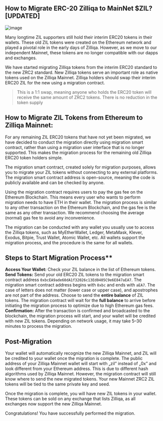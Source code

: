 ## How to Migrate ERC-20 Zilliqa to MainNet $ZIL? [UPDATED]

![image](https://github.com/user-attachments/assets/a6e9f32e-2da4-4b08-908a-c7b0f0c8a537)

Many longtime ZIL supporters still hold their interim ERC20 tokens in their wallets. These old ZIL tokens were created on the Ethereum network and played a pivotal role in the early days of Zilliqa. However, as we move to our independent Mainnet, these tokens are no longer compatible with our dapps and exchanges.

We have started migrating Zilliqa tokens from the interim ERC20 standard to the new ZRC2 standard. New Zilliqa tokens serve an important role as native tokens used on the Zilliqa Mainnet. Zilliqa holders should swap their interim ERC20 ZIL for the new using a migration contract.

> This is a 1:1 swap, meaning anyone who holds the ERC20 token will receive the same amount of ZRC2 tokens. There is no reduction in the token supply

## How to Migrate ZIL Tokens from Ethereum to Zilliqa Mainnet:
For any remaining ZIL ERC20 tokens that have not yet been migrated, we have decided to conduct the migration directly using migration smart contract, rather than using a migration user interface that is no longer supported. This makes the migration process for the remaining old Zilliqa ERC20 token holders simple.

The migration smart contract, created solely for migration purposes, allows you to migrate your ZIL tokens without connecting to any external platforms. The migration smart contract address is open-source, meaning the code is publicly available and can be checked by anyone.

Using the migration contract requires users to pay the gas fee on the Ethereum Blockchain. This means every user who wants to perform migration needs to have ETH in their wallet. The migration process is similar to any other transaction on the Ethereum Blockchain, and the gas fee is the same as any other transaction. We recommend choosing the average (normal) gas fee to avoid any inconvenience.

The migration can be conducted with any wallet you usually use to access the Zilliqa tokens, such as MyEtherWallet, Ledger, MetaMask, Klever, Exodus, Bitpie, Trust Wallet, Atomic Wallet, etc. All wallets support the migration process, and the procedure is the same for all wallets.

## Steps to Start Migration Process**

**Access Your Wallet:** Check your ZIL balance in the list of Ethereum tokens.
**Send Tokens:** Send your old ERC20 ZIL tokens to the migration smart contract address `0xbcEA9ade60dA1f32026c13Ed0405C9e6E847aEA7`. The migration smart contract address begins with `0xbc` and ends with `aEA7`. The case of letters does not matter (lower case or upper case), and apostrophes are not part of the address.
Choose to send the **entire balance** of ZIL tokens. The migration contract will wait for the **full balance** to arrive before initiating the migration process to optimize due to high Ethereum gas fees.
**Confirmation:** After the transaction is confirmed and broadcasted to the blockchain, the migration process will start, and your wallet will be credited with new ZIL tokens. Depending on network usage, it may take 5–30 minutes to process the migration.

## Post-Migration
Your wallet will automatically recognize the new Zilliqa Mainnet, and ZIL will be credited to your wallet once the migration is complete. The public address of your Zilliqa Mainnet wallet will start with „zil” instead of „0x” and look different from your Ethereum address. This is due to different hash algorithms used by Zilliqa Mainnet. However, the migration contract will still know where to send the new migrated tokens. Your new Mainnet ZRC2 ZIL tokens will be tied to the same private key and seed.

Once the migration is complete, you will have new ZIL tokens in your wallet. These tokens can be sold on any exchange that lists Zilliqa, as all exchanges now support the new Zilliqa Mainnet.

Congratulations! You have successfully performed the migration.
